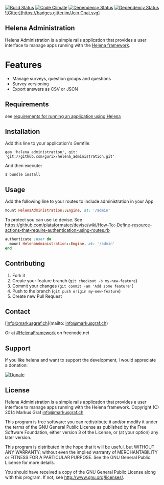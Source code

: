 [![Build Status](https://img.shields.io/travis/gurix/helena_administration/master.svg?style=flat)](https://travis-ci.org/gurix/helena_administration)
[![Code Climate](https://img.shields.io/codeclimate/github/gurix/helena_administration.svg?style=flat)](https://codeclimate.com/github/gurix/helena_administration)
[![Dependency Status](https://img.shields.io/gem/v/helena_administration.svg?style=flat)](https://rubygems.org/gems/helena_administration)
[![Dependency Status](https://gemnasium.com/gurix/helena_administration.svg)](https://gemnasium.com/gurix/helena_administration)
[![Gitter](https://badges.gitter.im/Join Chat.svg)](https://gitter.im/gurix/helena?utm_source=badge&utm_medium=badge&utm_campaign=pr-badge&utm_content=badge)

## Helena Administration

Helena Administration is a simple rails application that provides a user interface to manage apps running with the [Helena framework](https://github.com/gurix/helena).

# Features
* Manage surveys, question groups and questions
* Survey versioning
* Export answers as CSV or JSON

## Requirements
see [requirements for running an application using Helena](https://github.com/gurix/helena#requirements)

## Installation
Add this line to your application's Gemfile:

```
gem 'helena_administration', git: 'git://github.com/gurix/helena_administration.git'
```

And then execute:

```
$ bundle install
```

## Usage
Add the following line to your routes to include administration in your App

```ruby
mount HelenaAdministration::Engine, at: '/admin'
```

To protect you can use i.e devise. See https://github.com/plataformatec/devise/wiki/How-To:-Define-resource-actions-that-require-authentication-using-routes.rb

```ruby
authenticate :user do
  mount HelenaAdministration::Engine, at: '/admin'
end
```

## Contributing

1. Fork it
2. Create your feature branch (`git checkout -b my-new-feature`)
3. Commit your changes (`git commit -am 'Add some feature'`)
4. Push to the branch (`git push origin my-new-feature`)
5. Create new Pull Request

## Contact

[info@markusgraf.ch](mailto: info@markusgraf.ch)

Or at [#HelenaFramework](irc://chat.freenode.net/HelenaFramework) on freenode.net

## Support

If you like helena and want to support the development, I would appreciate a donation:

[![Donate](https://www.paypalobjects.com/en_US/CH/i/btn/btn_donateCC_LG.gif)](https://www.paypal.com/cgi-bin/webscr?cmd=_donations&business=info%40markusgraf%2ech&lc=CH&item_name=Helena&currency_code=CHF&bn=PP%2dDonationsBF%3abtn_donateCC_LG%2egif%3aNonHosted)

## License

Helena Administration is a simple rails application that provides a user interface to manage apps running with the Helena framework.
Copyright (C) 2014  Markus Graf <info@markusgraf.ch>

This program is free software: you can redistribute it and/or modify
it under the terms of the GNU General Public License as published by
the Free Software Foundation, either version 3 of the License, or
(at your option) any later version.

This program is distributed in the hope that it will be useful,
but WITHOUT ANY WARRANTY; without even the implied warranty of
MERCHANTABILITY or FITNESS FOR A PARTICULAR PURPOSE.  See the
GNU General Public License for more details.

You should have received a copy of the GNU General Public License
along with this program.  If not, see <http://www.gnu.org/licenses/>.
